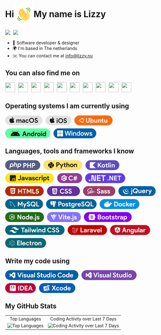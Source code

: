 # <div style="display:flex;align-items: center;"><span>Hi</span><img src="https://raw.githubusercontent.com/Cuteminded/Cuteminded/refs/heads/main/icons/wave.gif" width="64" height="64"/><span>My name is <b style="color:f08ea9">Lizzy</b></span></div>

<div style="display:flex;align-items:center;gap: 10px;">
    <a href="https://www.github.com/Cuteminded" target="_blank" rel="noreferrer"><img src="https://img.shields.io/github/followers/Cuteminded?logo=github&style=for-the-badge&color=ec4899&labelColor=1c1917"/></a>
    <a href="https://wakatime.com/@Cuteminded"><img src="https://wakatime.com/badge/user/4e235165-5c24-4401-9a09-6d6c1b0bcb70.svg"/></a>
</div>

- 📄 Software developer & designer
- 🌍 I'm based in The netherlands
- ✉️ You can contact me at [info@lizzy.nu](mailto:info@lizzy.nu)

## You can also find me on

<div style="display:flex;align-items:center;flex-wrap:wrap;gap:10px;">
    <a href="https://lizzy.nu/profile/u/d4fda23cac3f4a4ba321df0e4246faee" target="_blank" rel="noreferrer"><img src="https://www.google.com/s2/favicons?sz=64&domain=lizzy.nu" width="32" height="32" /></a>
    <a href="https://hub.docker.com/u/cuteminded" target="_blank" rel="noreferrer"><img src="https://www.google.com/s2/favicons?sz=64&domain=hub.docker.com" width="32" height="32" /></a>
    <a href="https://huggingface.co/Cuteminded" target="_blank" rel="noreferrer"><img src="https://www.google.com/s2/favicons?sz=64&domain=huggingface.co" width="32" height="32" /></a>
    <a href="https://modrinth.com/user/Cuteminded" target="_blank" rel="noreferrer"><img src="https://www.google.com/s2/favicons?sz=64&domain=modrinth.com" width="32" height="32" /></a>
    <a href="https://wakatime.com/@Cuteminded" target="_blank" rel="noreferrer"><img src="https://www.google.com/s2/favicons?sz=64&domain=wakatime.com" width="32" height="32" /></a>
    <a href="https://discord.com/users/375273261250117652" target="_blank"  rel="noreferrer"><img src="https://www.google.com/s2/favicons?sz=64&domain=discord.com" width="32" height="32" /></a>
    <a href="https://www.instagram.com/Cuteminded_/" target="_blank" rel="noreferrer"><img src="https://www.google.com/s2/favicons?sz=64&domain=instagram.com" width="32" height="32" /></a>
    <a href="https://x.com/Cutemindedliz" target="_blank" rel="noreferrer"><img src="https://www.google.com/s2/favicons?sz=64&domain=x.com" width="32" height="32" /></a> 
    <a href="https://www.twitch.tv/cutemindedliz" target="_blank" rel="noreferrer"><img src="https://www.google.com/s2/favicons?sz=64&domain=twitch.tv" width="32" height="32" /></a>
    <a href="https://steamcommunity.com/profiles/76561198162547563" target="_blank" rel="noreferrer"><img src="https://www.google.com/s2/favicons?sz=64&domain=steamcommunity.com" width="32" height="32" /></a>
</div>

## Operating systems I am currently using

<div style="display:flex;align-items:center;flex-wrap:wrap;gap: 10px;">
  <img src="https://raw.githubusercontent.com/Cuteminded/Cuteminded/refs/heads/main/icons/badges/macos.svg" height="32" />
  <img src="https://raw.githubusercontent.com/Cuteminded/Cuteminded/refs/heads/main/icons/badges/ios.svg" height="32" />
  <img src="https://raw.githubusercontent.com/Cuteminded/Cuteminded/refs/heads/main/icons/badges/ubuntu.svg" height="32" />
  <img src="https://raw.githubusercontent.com/Cuteminded/Cuteminded/refs/heads/main/icons/badges/android.svg" height="32" />
  <img src="https://raw.githubusercontent.com/Cuteminded/Cuteminded/refs/heads/main/icons/badges/windows.svg" height="32" />
</div>

## Languages, tools and frameworks I know

<div style="display:flex;align-items:center;flex-wrap:wrap;gap: 10px;">
  <img src="https://raw.githubusercontent.com/Cuteminded/Cuteminded/refs/heads/main/icons/badges/php.svg" height="32" />
  <img src="https://raw.githubusercontent.com/Cuteminded/Cuteminded/refs/heads/main/icons/badges/python.svg" height="32" />
  <img src="https://raw.githubusercontent.com/Cuteminded/Cuteminded/refs/heads/main/icons/badges/kotlin.svg" height="32" />
  <img src="https://raw.githubusercontent.com/Cuteminded/Cuteminded/refs/heads/main/icons/badges/javascript.svg" height="32" />
  <img src="https://raw.githubusercontent.com/Cuteminded/Cuteminded/refs/heads/main/icons/badges/csharp.svg" height="32" />
  <img src="https://raw.githubusercontent.com/Cuteminded/Cuteminded/refs/heads/main/icons/badges/dotnet.svg" height="32" />
  <img src="https://raw.githubusercontent.com/Cuteminded/Cuteminded/refs/heads/main/icons/badges/html.svg" height="32" />
  <img src="https://raw.githubusercontent.com/Cuteminded/Cuteminded/refs/heads/main/icons/badges/css.svg" height="32" />
  <img src="https://raw.githubusercontent.com/Cuteminded/Cuteminded/refs/heads/main/icons/badges/sass.svg" height="32" />
  <img src="https://raw.githubusercontent.com/Cuteminded/Cuteminded/refs/heads/main/icons/badges/jquery.svg" height="32" />
  <img src="https://raw.githubusercontent.com/Cuteminded/Cuteminded/refs/heads/main/icons/badges/mysql.svg" height="32" />
  <img src="https://raw.githubusercontent.com/Cuteminded/Cuteminded/refs/heads/main/icons/badges/postgresql.svg" height="32" />
  <img src="https://raw.githubusercontent.com/Cuteminded/Cuteminded/refs/heads/main/icons/badges/docker.svg" height="32" />
  <img src="https://raw.githubusercontent.com/Cuteminded/Cuteminded/refs/heads/main/icons/badges/nodejs.svg" height="32" />
  <img src="https://raw.githubusercontent.com/Cuteminded/Cuteminded/refs/heads/main/icons/badges/vitejs.svg" height="32" />
  <img src="https://raw.githubusercontent.com/Cuteminded/Cuteminded/refs/heads/main/icons/badges/bootstrap.svg" height="32" />
  <img src="https://raw.githubusercontent.com/Cuteminded/Cuteminded/refs/heads/main/icons/badges/tailwindcss.svg" height="32" />
  <img src="https://raw.githubusercontent.com/Cuteminded/Cuteminded/refs/heads/main/icons/badges/laravel.svg" height="32" />
  <img src="https://raw.githubusercontent.com/Cuteminded/Cuteminded/refs/heads/main/icons/badges/angular.svg" height="32" />
  <img src="https://raw.githubusercontent.com/Cuteminded/Cuteminded/refs/heads/main/icons/badges/electron.svg" height="32" />
</div>

## Write my code using
<div style="display:flex;align-items:center;flex-wrap:wrap;gap: 10px;">
    <img src="https://raw.githubusercontent.com/Cuteminded/Cuteminded/refs/heads/main/icons/badges/visualstudiocode.svg" height="32" />
    <img src="https://raw.githubusercontent.com/Cuteminded/Cuteminded/refs/heads/main/icons/badges/visualstudio.svg" height="32" />
    <img src="https://raw.githubusercontent.com/Cuteminded/Cuteminded/refs/heads/main/icons/badges/idea.svg" height="32" />
    <img src="https://raw.githubusercontent.com/Cuteminded/Cuteminded/refs/heads/main/icons/badges/xcode.svg" height="32" />

</div>

## My GitHub Stats

<table style="text-align: center;">
  <tr>
    <td>Top Languages</td>
    <td>Coding Activity over Last 7 Days</td>
  </tr>
  <tr>
    <td><img src="https://wakatime.com/share/@Cuteminded/75872a1f-a44b-40b0-82b4-83d5dc6df6e3.svg" width=1069 alt="Top Languages" /></td>
    <td><img src="https://wakatime.com/share/@Cuteminded/7856f8dc-c931-419b-bbbb-7279bcee7d2c.svg" width=1069 alt="Coding Activity over Last 7 Days" /></td>
  </tr>
 </table>
